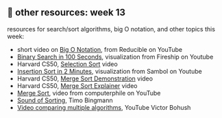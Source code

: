 ## 🤖 other resources: week 13

resources for search/sort algorithms, big O notation, and other topics this week:
- short video on  [Big O Notation](https://youtu.be/Q_1M2JaijjQ), from Reducible on YouTube
- [Binary Search in 100 Seconds](https://www.youtube.com/watch?v=MFhxShGxHWc), visualization from Fireship on Youtube
- Harvard CS50, [Selection Sort](https://video.cs50.io/3hH8kTHFw2A?start=47) video
- [Insertion Sort in 2 Minutes](https://www.youtube.com/watch?v=JU767SDMDvA), visualization from Sambol on Youtube
- Harvard CS50, [Merge Sort Demonstration](https://video.cs50.io/4oqjcKenCH8) video
- Harvard CS50, [Merge Sort Explainer](https://video.cs50.io/Ns7tGNbtvV4) video
- [Merge Sort](https://www.youtube.com/watch?v=kgBjXUE_Nwc&t=182s), video from computerphile on YouTube
- [Sound of Sorting](https://panthema.net/2013/sound-of-sorting/), Timo Bingmann
- [Video comparing multiple algorithms](https://www.youtube.com/watch?v=ZZuD6iUe3Pc&list=UULP_hF6e1ELHXF-xtVvLjkq9g&index=1), YouTube Victor Bohush
